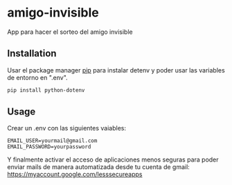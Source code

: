 # amigo-invisible
App para hacer el sorteo del amigo invisible

## Installation

Usar el package manager [pip](https://pip.pypa.io/en/stable/) para instalar detenv y poder usar las variables de entorno en ".env".

```bash
pip install python-dotenv
```
## Usage
Crear un .env con las siguientes vaiables:

```
EMAIL_USER=yourmail@gmail.com
EMAIL_PASSWORD=yourpassword
```
Y finalmente activar el acceso de aplicaciones menos seguras para poder enviar mails de manera automatizada desde tu cuenta de gmail: https://myaccount.google.com/lesssecureapps
